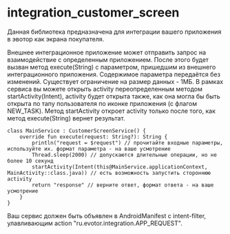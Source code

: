 # integration_customer_screen

Данная библиотека предназначена для интеграции вашего приложения в эвотор как экрана покупателя.

Внешнее интеграционное приложение может отправить запрос на взаимодействие с определенным приложением. После этого будет вызван метод execute(String) с параметром, пришедшим из внешнего интеграционного приложения. Содержимое параметра передаётся без изменений. Существует ограничение на размер данных - 1МБ. В рамках сервиса вы можете открыть activity переопределенным методом startActivity(Intent), activity будет открыта также, как она могла бы быть открыта по тапу пользователя по иконке приложения (с флагом NEW_TASK). Метод startActivity откроет activity только после того, как метод execute(String) вернет результат.


    class MainService : CustomerScreenService() {
        override fun execute(request: String?): String {
            println("request = $request") // прочитайте входные параметры, используйте их. формат параметра - на ваше усмотрение
            Thread.sleep(2000) // допускаются длительные операции, но не более 10 секунд
            startActivity(Intent(this@MainService.applicationContext, MainActivity::class.java)) // есть возможность запустить стороннюю activity
            return "response" // верните ответ, формат ответа - на ваше усмотрение
        }
    }


Ваш сервис должен быть объявлен в AndroidManifest с intent-filter, улавливающим action "ru.evotor.integration.APP_REQUEST".
